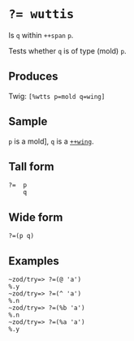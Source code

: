 `?= wuttis`
====

Is `q` within `++span` `p`.

Tests whether `q` is of type (mold) `p`.

Produces
--------

Twig: `[%wtts p=mold q=wing]`

Sample
------

`p` is a mold], `q` is a [`++wing`]().

Tall form
---------

    ?=  p
        q

Wide form
---------

    ?=(p q)

Examples
--------

    ~zod/try=> ?=(@ 'a')
    %.y
    ~zod/try=> ?=(^ 'a')
    %.n
    ~zod/try=> ?=(%b 'a')
    %.n
    ~zod/try=> ?=(%a 'a')
    %.y
